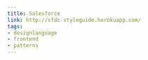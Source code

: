```yaml
---
title: Salesforce
link: http://sfdc-styleguide.herokuapp.com/
tags:
- designlanguage
- frontend
- patterns
---
```

